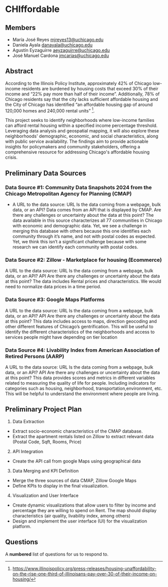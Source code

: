 # CHIffordable

## Members

- María José Reyes  <mjreyes13@uchicago.edu>
- Daniela Ayala <danayala@uchicago.edu>
- Agustín Eyzaguirre <aeyzaguirre@uchicago.edu>
- José Manuel Cardona <jmcarias@uchicago.edu>

## Abstract

According to the Illinois Policy Institute, approximately 42% of Chicago low-income residents are burdened by housing costs that exceed 30% of their income and “22% pay more than half of their income”. Additionally, 78% of Chicago residents say that the city lacks sufficient affordable housing and the City of Chicago has identified “an affordable housing gap of around 120,000 homes and 240,000 rental units” [^1].

This project seeks to identify neighborhoods where low-income families can afford rental housing within a specified income percentage threshold. Leveraging data analysis and geospatial mapping, it will also explore these neighborhoods' demographic, economic, and social characteristics, along with public service availability. The findings aim to provide actionable insights for policymakers and community stakeholders, offering a comprehensive resource for addressing Chicago's affordable housing crisis.

## Preliminary Data Sources

### Data Source #1: Community Data Snapshots 2024 from the Chicago Metropolitan Agency for Planning (CMAP)

- A URL to the data source: URL 
Is the data coming from a webpage, bulk data, or an API?
Data comes from an API that is displayed by CMAP.
Are there any challenges or uncertainty about the data at this point?
The data available in this source characterizes all 77 communities in Chicago with economic and demographic data. Yet, we see a challenge in merging this database with others because this one identifies each community through it’s name, and not with postal codes as expected. Yet, we think this isn’t a significant challenge because with some research we can identify each community with postal codes.

### Data Source #2: Zillow - Marketplace for housing (Ecommerce)
 A URL to the data source: URL
Is the data coming from a webpage, bulk data, or an API?
API
Are there any challenges or uncertainty about the data at this point?
The data includes Rental prices and characteristics. We would need to normalize data prices in a time period. 

### Data Source #3: Google Maps Platforms
A URL to the data source: URL 
Is the data coming from a webpage, bulk data, or an API?
API
Are there any challenges or uncertainty about the data at this point?
This data includes access to maps, direction geocoding and other different features of Chicago’s gentrification. This will be useful to identify the different characteristics of the neighborhoods and access to services people might have depending on tier location

### Data Source #4: Livability Index from American Association of Retired Persons (AARP)
A URL to the data source: URL
Is the data coming from a webpage, bulk data, or an API?
API
Are there any challenges or uncertainty about the data at this point?
This data provides scores and metrics in different variables related to measuring the quality of life for people. Including indicators for categories such as housing, neighborhood, transportation,environment, etc. This will be helpful to understand the environment where people are living. 

## Preliminary Project Plan

1. Data Extraction
 - Extract socio-economic characteristics of the CMAP database.
 - Extract the apartment rentals listed on Zillow to extract relevant data (Postal Code, Sqft, Rooms, Price)

2. API Integration
 - Create the API call from google Maps using geographical data

3. Data Merging and KPI Definition
 - Merge the three sources of data CMAP, Zillow Google Maps
 - Define KPIs to display in the final visualization.

4. Visualization and User Interface
 - Create dynamic visualizations that allow users to filter by income and percentage they are willing to spend on Rent. The map should display characteristics (air quality, livability index, among others)
 - Design and implement the user interface (UI) for the visualization platform.


[^1]: https://www.illinoispolicy.org/press-releases/housing-unaffordability-on-the-rise-one-third-of-illinoisans-pay-over-30-of-their-income-on-housing/



## Questions

A **numbered** list of questions for us to respond to.
